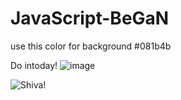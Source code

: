# JavaScript-BeGaN

use this color for background
#081b4b

Do intoday!
![image](https://user-images.githubusercontent.com/90677747/178187250-d02455e4-9fd3-4ebf-88a9-93aed37e6507.png)


    
![Shiva!](https://user-images.githubusercontent.com/90677747/177475417-6fbd2a65-deb1-41ab-abcd-a01ded3c1108.gif)


